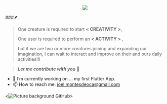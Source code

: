 

<p align="center">
<img src="https://user-images.githubusercontent.com/122069243/216305267-660be15c-cce5-4c64-9b15-838a51bf8fae.gif">
</p>


###🪶
> One creature is required to start **< CREATIVITY >**, </p>
> One user is required to perform an **< ACTIVITY >** , </p>
> but if we are two or more creatures joining and expanding our imagination, I can wait to interact and improve on their and ours daily activities!!! 

>***Let me contribute with you*** 🤝

- 🔭 I’m currently working on ... my first Flutter App.
- 📫 How to reach me: joel.montesdeoca@gmail.com

<![Picture background GitHub](https://user-images.githubusercontent.com/122069243/216474715-a4bd68f7-7cbc-414f-b643-bf427d9166e8.png)>
